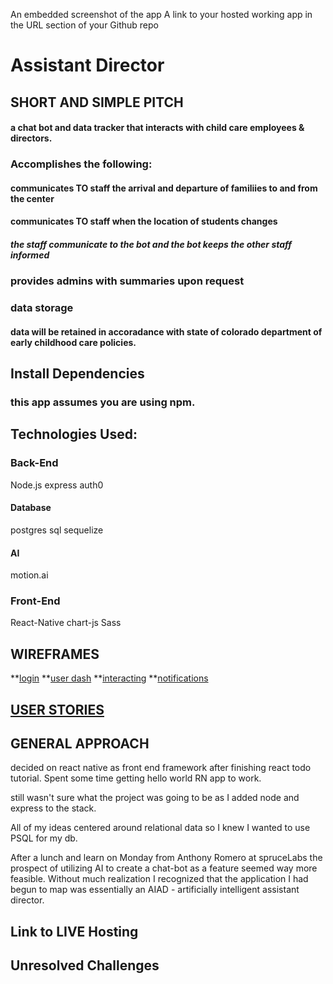 An embedded screenshot of the app
A link to your hosted working app in the URL section of your Github repo

# Assistant Director
## SHORT AND SIMPLE PITCH
#### a chat bot and data tracker that interacts with child care employees & directors.  

### Accomplishes the following:

#### communicates TO staff the arrival and departure of familiies to and from the center

#### communicates TO staff when the location of students changes
##### the staff communicate to the bot and the bot keeps the other staff informed

### provides admins with summaries upon request

### data storage
#### data will be retained in accoradance with state of colorado department of early childhood care policies.
## Install Dependencies
### this app assumes you are using npm.

## Technologies Used: 

### Back-End
  Node.js
  express
  auth0

#### Database
 postgres sql
 sequelize

#### AI
motion.ai

### Front-End
  React-Native
  chart-js
  Sass

## WIREFRAMES 
**[login](https://github.com/mtclark0518/project4/blob/tyler/FOLDER/src/assets/login_wf.png)
**[user dash](https://github.com/mtclark0518/project4/blob/tyler/FOLDER/src/assets/user_dash_wf.png)
**[interacting](https://github.com/mtclark0518/project4/blob/tyler/FOLDER/src/assets/interaction_wf.png)
**[notifications](https://github.com/mtclark0518/project4/blob/tyler/FOLDER/src/assets/notifications_wf.png)

## [USER STORIES](https://trello.com/b/4y4ULanu/project-4)

## GENERAL APPROACH

decided on react native as front end framework after finishing react todo tutorial. Spent some time getting hello world RN app to work.

still wasn't sure what the project was going to be as I added node and express to the stack. 

All of my ideas centered around relational data so I knew I wanted to use PSQL for my db. 

After a lunch and learn on Monday from Anthony Romero at spruceLabs the prospect of utilizing AI to create a chat-bot as a feature seemed way more feasible. Without much realization I recognized that the application I had begun to map was essentially an AIAD - artificially intelligent assistant director.

## Link to LIVE Hosting

## Unresolved Challenges


